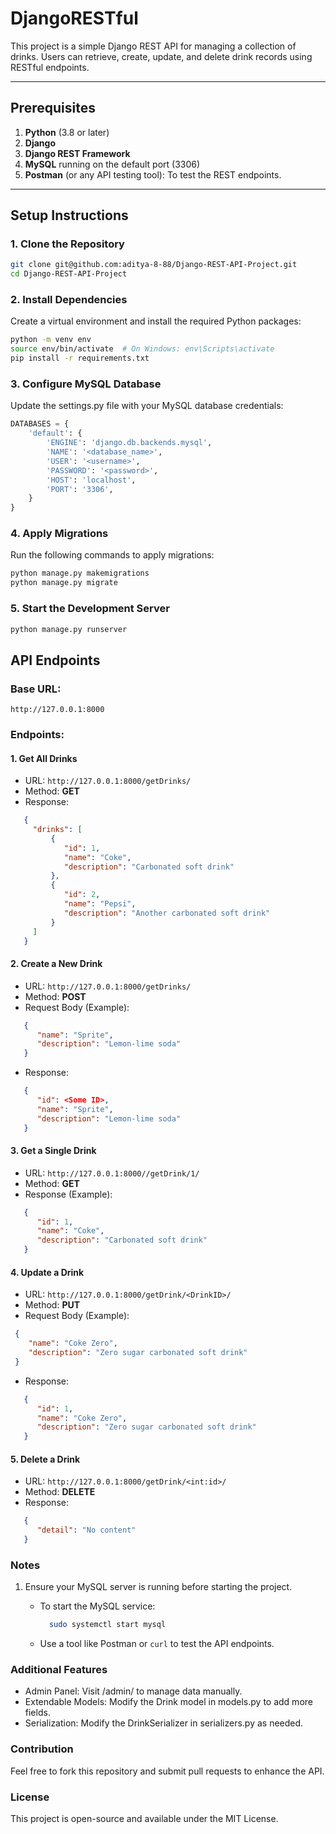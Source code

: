 # DjangoRESTful

This project is a simple Django REST API for managing a collection of drinks. Users can retrieve, create, update, and delete drink records using RESTful endpoints.

---

## Prerequisites

1. **Python** (3.8 or later)
2. **Django** 
3. **Django REST Framework**
4. **MySQL** running on the default port (3306)
5. **Postman** (or any API testing tool): To test the REST endpoints.

---

## Setup Instructions

### 1. Clone the Repository

```bash
git clone git@github.com:aditya-8-88/Django-REST-API-Project.git
cd Django-REST-API-Project
```

### 2. Install Dependencies  

Create a virtual environment and install the required Python packages:

```bash
python -m venv env
source env/bin/activate  # On Windows: env\Scripts\activate
pip install -r requirements.txt
```
### 3. Configure MySQL Database

Update the settings.py file with your MySQL database credentials:

```python
DATABASES = {
    'default': {
        'ENGINE': 'django.db.backends.mysql',
        'NAME': '<database_name>',
        'USER': '<username>',
        'PASSWORD': '<password>',
        'HOST': 'localhost',
        'PORT': '3306',
    }
}
```

### 4. Apply Migrations

Run the following commands to apply migrations:

```bash
python manage.py makemigrations
python manage.py migrate
```

### 5. Start the Development Server

```bash
python manage.py runserver
```





## API Endpoints

### Base URL:
```http://127.0.0.1:8000```

### Endpoints:

#### 1. Get All Drinks  
- URL: ```http://127.0.0.1:8000/getDrinks/```  
- Method: **GET**  
- Response: 
```json
   {
     "drinks": [
         {
            "id": 1,
            "name": "Coke",
            "description": "Carbonated soft drink"
         },
         {
            "id": 2,
            "name": "Pepsi",
            "description": "Another carbonated soft drink"
         }
     ]
   }

```
#### 2. Create a New Drink  
- URL: ```http://127.0.0.1:8000/getDrinks/```
- Method: **POST**
- Request Body (Example):
``` json
   {
      "name": "Sprite",
      "description": "Lemon-lime soda"
   }
```
- Response:
```json
   {
      "id": <Some ID>,
      "name": "Sprite",
      "description": "Lemon-lime soda"
   }

```

#### 3. Get a Single Drink
- URL: ```http://127.0.0.1:8000//getDrink/1/```
- Method: **GET**
- Response (Example):

```json
   {
      "id": 1,
      "name": "Coke",
      "description": "Carbonated soft drink"
   }

```

#### 4. Update a Drink
- URL: ```http://127.0.0.1:8000/getDrink/<DrinkID>/```
- Method: **PUT**
- Request Body (Example):
```json
 {
    "name": "Coke Zero",
    "description": "Zero sugar carbonated soft drink"
 }
```
- Response:
```json
   {
      "id": 1,
      "name": "Coke Zero",
      "description": "Zero sugar carbonated soft drink"
   }

```

#### 5. Delete a Drink
- URL: ```http://127.0.0.1:8000/getDrink/<int:id>/```
- Method: **DELETE**
- Response:
```json
   {
      "detail": "No content"
   }

```
### Notes
1. Ensure your MySQL server is running before starting the project.
   - To start the MySQL service:  

        ```bash
          sudo systemctl start mysql
        ```
   - Use a tool like Postman or ```curl``` to test the API endpoints.

### Additional Features
- Admin Panel: Visit /admin/ to manage data manually.
- Extendable Models: Modify the Drink model in models.py to add more fields.
- Serialization: Modify the DrinkSerializer in serializers.py as needed.

### Contribution
Feel free to fork this repository and submit pull requests to enhance the API.

### License
This project is open-source and available under the MIT License.
